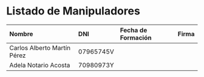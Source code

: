 # Listado de Manipuladores

| Nombre | DNI | Fecha de Formación | Firma |
| :--- | :--- | :--- | :--- |
| Carlos Alberto Martín Pérez | 07965745V |  |  |
| Adela Notario Acosta | 70980973Y |  |  |



